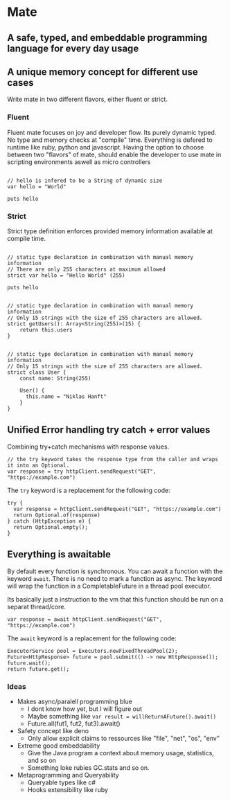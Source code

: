 # Mate
## A safe, typed, and embeddable programming language for every day usage

## A unique memory concept for different use cases

Write mate in two different flavors, either fluent or strict.

### Fluent

Fluent mate focuses on joy and developer flow. Its purely dynamic typed. No type and memory checks at "compile" time.
Everything is defered to runtime like ruby, python and javascript. Having the option to choose between two "flavors" of mate, 
should enable the developer to use mate in scripting environments aswell as micro controllers

```m8

// hello is infered to be a String of dynamic size
var hello = "World"

puts hello

```

### Strict
Strict type definition enforces provided memory information available at compile time.

```m8

// static type declaration in combination with manual memory information
// There are only 255 characters at maximum allowed
strict var hello = "Hello World" (255)

puts hello

```

```m8

// static type declaration in combination with manual memory information
// Only 15 strings with the size of 255 characters are allowed.
strict getUsers(): Array<String(255)>(15) {
    return this.users
}

```

```m8

// static type declaration in combination with manual memory information
// Only 15 strings with the size of 255 characters are allowed.
strict class User {
    const name: String(255)
    
    User() {
      this.name = "Niklas Hanft"
    }
}

```

## Unified Error handling try catch + error values

Combining try+catch mechanisms with response values. 

```
// the try keyword takes the response type from the caller and wraps it into an Optional.
var response = try httpClient.sendRequest("GET", "https://example.com")
```

The `try` keyword is a replacement for the following code:

```
try {
  var response = httpClient.sendRequest("GET", "https://example.com")
  return Optional.of(response)
} catch (HttpException e) {
  return Optional.empty();
}
```

## Everything is awaitable

By default every function is synchronous. You can await a function with the keyword `await`. There is no need to mark a function as async. The keyword will wrap the function in a CompletableFuture in a thread pool executor. 

Its basically just a instruction to the vm that this function should be run on a separat thread/core.

```
var response = await httpClient.sendRequest("GET", "https://example.com")
```

The `await` keyword is a replacement for the following code:


```
ExecutorService pool = Executors.newFixedThreadPool(2);
Future<HttpResponse> future = pool.submit(() -> new HttpResponse());
future.wait();
return future.get();
```


### Ideas

- Makes async/paralell programming blue
  - I dont know how yet, but I will figure out
  - Maybe something like `var result = willReturnAFuture().await()`
  - Future.all(fut1, fut2, fut3).await()
- Safety concept like deno
  - Only allow explicit claims to ressources like "file", "net", "os", "env"
- Extreme good embeddability
  - Give the Java program a context about memory usage, statistics, and so on
  - Something loke rubies GC.stats and so on.
- Metaprogramming and Queryability
  - Queryable types like c#
  - Hooks extensibility like ruby
